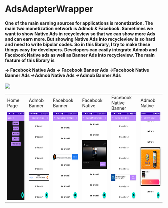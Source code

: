 # AdsAdapterWrapper


<h4> One of the main earning sources for applications is monetization. The main two monetization network is Admob & Facebook. Sometimes we want to show Native Ads in recycleview so that we can show more Ads and can earn more. But showing Native Ads into recycleview is so hard and need to write bipolar codes. So in this library, I try to make these things easy for developers. Developers can easily integrate Admob and Facebook Native ads as well as Banner Ads into recycleview. 
The main feature of this library is
	
 -> Facebook Native Ads
 -> Facebook Banner Ads
 ->Facebook Native Banner Ads
 ->Admob Native Ads
 ->Admob Banner Ads
</h4>




[![](https://jitpack.io/v/pavelsust/AdsAdapterWrapper.svg)](https://jitpack.io/#pavelsust/AdsAdapterWrapper)





<table>
  <tr>
    <td>Home Page</td>
     <td>Admob Banner</td>
     <td>Facebook Banner</td>
     <td>Facebook Native</td>
     <td>Facebook Native Banner</td>
     <td>Admob Native</td>
  </tr>
  <tr>
    <td><img src="https://github.com/pavelsust/AdsAdapterWrapper/blob/master/screenshot/Screenshot_20220402_010923.png?raw=true" width=270 height=280></td>
    <td><img src="https://github.com/pavelsust/AdsAdapterWrapper/blob/master/screenshot/Screenshot_20220402_011001.png?raw=true" width=270 height=280></td>
    <td><img src="https://github.com/pavelsust/AdsAdapterWrapper/blob/master/screenshot/Screenshot_20220402_011019.png?raw=true" width=270 height=280></td>
      <td><img src="https://github.com/pavelsust/AdsAdapterWrapper/blob/master/screenshot/Screenshot_20220402_011034.png?raw=true" width=270 height=280></td>
      <td><img src="https://github.com/pavelsust/AdsAdapterWrapper/blob/master/screenshot/Screenshot_20220402_011657.png?raw=true" width=270 height=280></td>
    

   <td><img src="https://github.com/pavelsust/AdsAdapterWrapper/blob/master/screenshot/Screenshot_20220403_005726.png?raw=true" width=270 height=280></td>
  
  </tr>
 </table>



